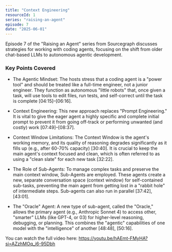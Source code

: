 ```yaml
---
title: "Context Engineering"
resourceId: 1
series: "raising-an-agent"
episode: 7
date: "2025-06-01"
---
```


Episode 7 of the "Raising an Agent" series from Sourcegraph discusses strategies for working with coding agents, focusing on the shift from older chat-based LLMs to autonomous agentic development.

### Key Points Covered

- The Agentic Mindset: The hosts stress that a coding agent is a "power tool" and should be treated like a full-time engineer, not a junior engineer. They function as autonomous "little robots" that, once given a task, will use tools to edit files, run tests, and self-correct until the task is complete [04:15]–[06:16].

- Context Engineering: This new approach replaces "Prompt Engineering." It is vital to give the eager agent a highly specific and complete initial prompt to prevent it from going off-track or performing unwanted (and costly) work [07:49]–[08:37].

- Context Window Limitations: The Context Window is the agent's working memory, and its quality of reasoning degrades significantly as it fills up (e.g., after 60-70% capacity) [30:40]. It is crucial to keep the main agent's context focused and clean, which is often referred to as using a "clean slate" for each new task [32:22].

- The Role of Sub-Agents: To manage complex tasks and preserve the main context window, Sub-Agents are employed. These agents create a new, separate conversation space (context window) for self-contained sub-tasks, preventing the main agent from getting lost in a "rabbit hole" of intermediate steps. Sub-agents can also run in parallel [37:42], [43:01].

- The "Oracle" Agent: A new type of sub-agent, called the "Oracle," allows the primary agent (e.g., Anthropic Sonnet 4) to access other, "smarter" LLMs (like GPT-4, or 03) for higher-level reasoning, debugging, or planning. This combines the "agentic" capabilities of one model with the "intelligence" of another [48:48], [50:16].

You can watch the full video here: <https://youtu.be/hAEmt-FMyHA?si=AZzhMOq_i6-95Dbh>
